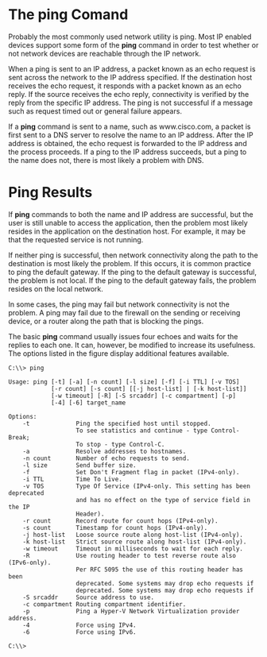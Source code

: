 # The ping Comand

Probably the most commonly used network utility is ping. Most IP enabled devices support some form of the **ping** command in order to test whether or not network devices are reachable through the IP network.

When a ping is sent to an IP address, a packet known as an echo request is sent across the network to the IP address specified. If the destination host receives the echo request, it responds with a packet known as an echo reply. If the source receives the echo reply, connectivity is verified by the reply from the specific IP address. The ping is not successful if a message such as request timed out or general failure appears.

If a **ping** command is sent to a name, such as ww​w.cisco.com, a packet is first sent to a DNS server to resolve the name to an IP address. After the IP address is obtained, the echo request is forwarded to the IP address and the process proceeds. If a ping to the IP address succeeds, but a ping to the name does not, there is most likely a problem with DNS.

# Ping Results

If **ping** commands to both the name and IP address are successful, but the user is still unable to access the application, then the problem most likely resides in the application on the destination host. For example, it may be that the requested service is not running.

If neither ping is successful, then network connectivity along the path to the destination is most likely the problem. If this occurs, it is common practice to ping the default gateway. If the ping to the default gateway is successful, the problem is not local. If the ping to the default gateway fails, the problem resides on the local network.

In some cases, the ping may fail but network connectivity is not the problem. A ping may fail due to the firewall on the sending or receiving device, or a router along the path that is blocking the pings.

The basic **ping** command usually issues four echoes and waits for the replies to each one. It can, however, be modified to increase its usefulness. The options listed in the figure display additional features available.

```
C:\\> ping

Usage: ping [-t] [-a] [-n count] [-l size] [-f] [-i TTL] [-v TOS]
            [-r count] [-s count] [[-j host-list] | [-k host-list]]
            [-w timeout] [-R] [-S srcaddr] [-c compartment] [-p]
            [-4] [-6] target_name

Options:
    -t             Ping the specified host until stopped.
                   To see statistics and continue - type Control-Break;
                   To stop - type Control-C.
    -a             Resolve addresses to hostnames.
    -n count       Number of echo requests to send.
    -l size        Send buffer size.
    -f             Set Don't Fragment flag in packet (IPv4-only).
    -i TTL         Time To Live.
    -v TOS         Type Of Service (IPv4-only. This setting has been deprecated
                   and has no effect on the type of service field in the IP
                   Header).
    -r count       Record route for count hops (IPv4-only).
    -s count       Timestamp for count hops (IPv4-only).
    -j host-list   Loose source route along host-list (IPv4-only).
    -k host-list   Strict source route along host-list (IPv4-only).
    -w timeout     Timeout in milliseconds to wait for each reply.
    -R             Use routing header to test reverse route also (IPv6-only).
                   Per RFC 5095 the use of this routing header has been
                   deprecated. Some systems may drop echo requests if
                   deprecated. Some systems may drop echo requests if
    -S srcaddr     Source address to use.
    -c compartment Routing compartment identifier.
    -p             Ping a Hyper-V Network Virtualization provider address.
    -4             Force using IPv4.
    -6             Force using IPv6.

C:\\>
```